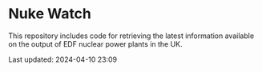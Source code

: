 # Nuke Watch

This repository includes code for retrieving the latest information available on the output of EDF nuclear power plants in the UK.

Last updated: 2024-04-10 23:09